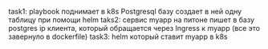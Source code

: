 task1: playbook поднимает в k8s Postgresql базу создает в ней одну таблицу при помощи helm
taks2: сервис myapp на питоне пишет в базу postgres ip клиента, который обращается через Ingress к myapp (все это завернуло в dockerfile) 
task3: helm который ставит myapp в k8s
